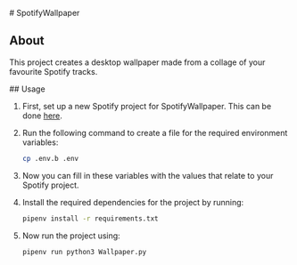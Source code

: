 # SpotifyWallpaper

## About

This project creates a desktop wallpaper made from a collage of your favourite Spotify tracks.

## Usage

1. First, set up a new Spotify project for SpotifyWallpaper. This can be done [here](https://developer.spotify.com/dashboard/applications).
2. Run the following command to create a file for the required environment variables:

   ```bash
   cp .env.b .env
   ```

3. Now you can fill in these variables with the values that relate to your Spotify project.
4. Install the required dependencies for the project by running:

   ```bash
   pipenv install -r requirements.txt
   ```

5. Now run the project using:
   ```bash
   pipenv run python3 Wallpaper.py
   ```

